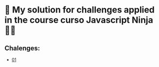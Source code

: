 # 🎀 My solution for challenges applied in the course curso Javascript Ninja 🐱‍👤

## Chalenges:
- [01](./challenges/01.md)